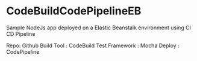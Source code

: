 # CodeBuildCodePipelineEB
Sample NodeJs app deployed on a Elastic Beanstalk environment using CI CD Pipeline

Repo: Github
Build Tool : CodeBuild
Test Framework : Mocha
Deploy : CodePipeline
